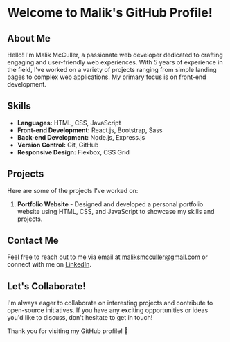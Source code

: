 # Welcome to Malik's GitHub Profile!

## About Me
Hello! I'm Malik McCuller, a passionate web developer dedicated to crafting engaging and user-friendly web experiences. With 5 years of experience in the field, I've worked on a variety of projects ranging from simple landing pages to complex web applications. My primary focus is on front-end development.

## Skills
- **Languages:** HTML, CSS, JavaScript
- **Front-end Development:** React.js, Bootstrap, Sass
- **Back-end Development:** Node.js, Express.js
- **Version Control:** Git, GitHub
- **Responsive Design:** Flexbox, CSS Grid

## Projects
Here are some of the projects I've worked on:

1. **Portfolio Website** - Designed and developed a personal portfolio website using HTML, CSS, and JavaScript to showcase my skills and projects.

## Contact Me
Feel free to reach out to me via email at [maliksmcculler@gmail.com](mailto:maliksmmcculler) or connect with me on [LinkedIn](https://www.linkedin.com/in/malik-mcculler).

## Let's Collaborate!
I'm always eager to collaborate on interesting projects and contribute to open-source initiatives. If you have any exciting opportunities or ideas you'd like to discuss, don't hesitate to get in touch!

Thank you for visiting my GitHub profile! 🚀
